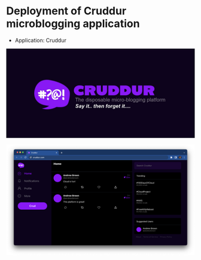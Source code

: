 # Deployment of Cruddur microblogging application

- Application: Cruddur

![Cruddur Graphic](_docs/assets/cruddur-banner.jpg)

![Cruddur Screenshot](_docs/assets/cruddur-screenshot.png)
